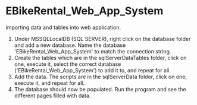 # EBikeRental_Web_App_System

Importing data and tables into web application.

1. Under MSSQLLocalDB (SQL SERVER), right click on the database folder and add a new database. Name the database 'EBikeRental_Web_App_System' to match the connection string.
2. Create the tables which are in the sqlServerDataTables folder, click on one, execute it, select the correct database ('EBikeRental_Web_App_System') to add it to, and repeat for all.
3. Add the data. The scripts are in the sqlServerData folder, click on one, execute it, and repeat for all.
4. The database should now be populated. Run the program and see the different pages filled with data.
